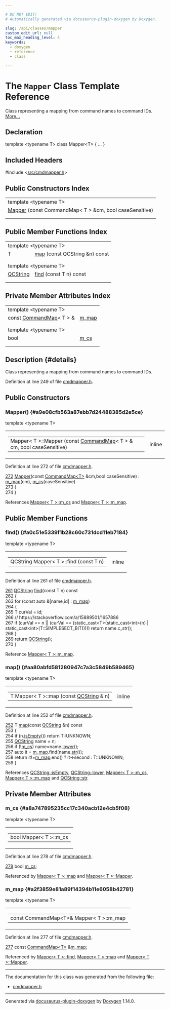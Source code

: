 ```yaml
---

# DO NOT EDIT!
# Automatically generated via docusaurus-plugin-doxygen by Doxygen.

slug: /api/classes/mapper
custom_edit_url: null
toc_max_heading_level: 4
keywords:
  - doxygen
  - reference
  - class

---
```


<div class="doxyPage">

# The `Mapper` Class Template Reference

<p>Class representing a mapping from command names to command IDs. <a href="#details">More...</a></p>

## Declaration

<div class="doxyDeclaration">
template &lt;typename T&gt;
class Mapper&lt;T&gt; { ... }
</div>

## Included Headers

<div class="doxyIncludesList">#include &lt;<a href="/web-doxygen/docs/api/files/src/cmdmapper-h">src/cmdmapper.h</a>&gt;
</div>

## Public Constructors Index

<table class="doxyMembersIndex">

<tr class="doxyMemberIndexTemplate">
<td class="doxyMemberIndexTemplate" colspan="2"><div>template &lt;typename T&gt;</div></td>
</tr>
<tr class="doxyMemberIndexItem">
<td class="doxyMemberIndexItemNoTypeNameTemplate" colspan="2" align="left" valign="top"><a href="#a9e08cfb563a87ebb7d24488385d2e5ce">Mapper</a> (const CommandMap&lt; T &gt; &amp;cm, bool caseSensitive)</td>
</tr>
<tr class="doxyMemberIndexDescription">
<td class="doxyMemberIndexDescriptionLeft"></td>
<td class="doxyMemberIndexDescriptionRight">
</td>
</tr>
<tr class="doxyMemberIndexSeparator">
<td class="doxyMemberIndexSeparator" colspan="2"></td>
</tr>

</table>

## Public Member Functions Index

<table class="doxyMembersIndex">

<tr class="doxyMemberIndexTemplate">
<td class="doxyMemberIndexTemplate" colspan="2"><div>template &lt;typename T&gt;</div></td>
</tr>
<tr class="doxyMemberIndexItem">
<td class="doxyMemberIndexItemTypeTemplate" align="left" valign="top">T</td>
<td class="doxyMemberIndexItemNameTemplate" align="left" valign="top"><a href="#aa80abfd581280947c7a3c5849b589465">map</a> (const QCString &amp;n) const</td>
</tr>
<tr class="doxyMemberIndexDescription">
<td class="doxyMemberIndexDescriptionLeft"></td>
<td class="doxyMemberIndexDescriptionRight">
</td>
</tr>
<tr class="doxyMemberIndexSeparator">
<td class="doxyMemberIndexSeparator" colspan="2"></td>
</tr>

<tr class="doxyMemberIndexTemplate">
<td class="doxyMemberIndexTemplate" colspan="2"><div>template &lt;typename T&gt;</div></td>
</tr>
<tr class="doxyMemberIndexItem">
<td class="doxyMemberIndexItemTypeTemplate" align="left" valign="top"><a href="/web-doxygen/docs/api/classes/qcstring">QCString</a></td>
<td class="doxyMemberIndexItemNameTemplate" align="left" valign="top"><a href="#a0c51e5339f1b28c60c731dcd11eb7184">find</a> (const T n) const</td>
</tr>
<tr class="doxyMemberIndexDescription">
<td class="doxyMemberIndexDescriptionLeft"></td>
<td class="doxyMemberIndexDescriptionRight">
</td>
</tr>
<tr class="doxyMemberIndexSeparator">
<td class="doxyMemberIndexSeparator" colspan="2"></td>
</tr>

</table>

## Private Member Attributes Index

<table class="doxyMembersIndex">

<tr class="doxyMemberIndexTemplate">
<td class="doxyMemberIndexTemplate" colspan="2"><div>template &lt;typename T&gt;</div></td>
</tr>
<tr class="doxyMemberIndexItem">
<td class="doxyMemberIndexItemTypeTemplate" align="left" valign="top">const <a href="/web-doxygen/docs/api/files/src/cmdmapper-h/#a76f30bfa2d9318e64adc918b05039dad">CommandMap</a>&lt; T &gt; &amp;</td>
<td class="doxyMemberIndexItemNameTemplate" align="left" valign="top"><a href="#a2f3859e81a89f14394b11e6058b42781">m_map</a></td>
</tr>
<tr class="doxyMemberIndexDescription">
<td class="doxyMemberIndexDescriptionLeft"></td>
<td class="doxyMemberIndexDescriptionRight">
</td>
</tr>
<tr class="doxyMemberIndexSeparator">
<td class="doxyMemberIndexSeparator" colspan="2"></td>
</tr>

<tr class="doxyMemberIndexTemplate">
<td class="doxyMemberIndexTemplate" colspan="2"><div>template &lt;typename T&gt;</div></td>
</tr>
<tr class="doxyMemberIndexItem">
<td class="doxyMemberIndexItemTypeTemplate" align="left" valign="top">bool</td>
<td class="doxyMemberIndexItemNameTemplate" align="left" valign="top"><a href="#a8a747895235cc17c340acb12e4cb5f08">m_cs</a></td>
</tr>
<tr class="doxyMemberIndexDescription">
<td class="doxyMemberIndexDescriptionLeft"></td>
<td class="doxyMemberIndexDescriptionRight">
</td>
</tr>
<tr class="doxyMemberIndexSeparator">
<td class="doxyMemberIndexSeparator" colspan="2"></td>
</tr>

</table>

## Description {#details}

<p>Class representing a mapping from command names to command IDs.</p>

<p>Definition at line 249 of file <a href="/web-doxygen/docs/api/files/src/cmdmapper-h">cmdmapper.h</a>.</p>


<div class="doxySectionDef">

## Public Constructors

### Mapper() {#a9e08cfb563a87ebb7d24488385d2e5ce}

<div class="doxyMemberItem">
<div class="doxyMemberProto">
<div class="doxyMemberTemplate">template &lt;typename T&gt;</div>
<table class="doxyMemberLabels">
<tr class="doxyMemberLabels">
<td class="doxyMemberLabelsLeft">
<table class="doxyMemberName">
<tr>
<td class="doxyMemberName">Mapper&lt; T &gt;::Mapper (const <a href="/web-doxygen/docs/api/files/src/cmdmapper-h/#a76f30bfa2d9318e64adc918b05039dad">CommandMap</a>&lt; T &gt; &amp; cm, bool caseSensitive)</td>
</tr>
</table>
</td>
<td class="doxyMemberLabelsRight">
<span class="doxyMemberLabels">
<span class="doxyMemberLabel inline">inline</span>
</span>
</td>
</tr>
</table>
</div>
<div class="doxyMemberDoc">



<p>Definition at line 272 of file <a href="/web-doxygen/docs/api/files/src/cmdmapper-h">cmdmapper.h</a>.</p>


<div class="doxyProgramListing">

<div class="doxyCodeLine"><span class="doxyLineNumber"><a href="#a9e08cfb563a87ebb7d24488385d2e5ce">272</a></span><span class="doxyLineContent"><span class="doxyHighlight">    <a href="#a9e08cfb563a87ebb7d24488385d2e5ce">Mapper</a>(</span><span class="doxyHighlightKeyword">const</span><span class="doxyHighlight"> <a href="/web-doxygen/docs/api/files/src/cmdmapper-h/#a76f30bfa2d9318e64adc918b05039dad">CommandMap&lt;T&gt;</a> &amp;cm,</span><span class="doxyHighlightKeywordType">bool</span><span class="doxyHighlight"> caseSensitive) : <a href="#a2f3859e81a89f14394b11e6058b42781">m_map</a>(cm), <a href="#a8a747895235cc17c340acb12e4cb5f08">m_cs</a>(caseSensitive)</span></span></div>
<div class="doxyCodeLine"><span class="doxyLineNumber">273</span><span class="doxyLineContent"><span class="doxyHighlight">    {</span></span></div>
<div class="doxyCodeLine"><span class="doxyLineNumber">274</span><span class="doxyLineContent"><span class="doxyHighlight">    }</span></span></div>

</div>


<p>References <a href="#a8a747895235cc17c340acb12e4cb5f08">Mapper&lt; T &gt;::m_cs</a> and <a href="#a2f3859e81a89f14394b11e6058b42781">Mapper&lt; T &gt;::m_map</a>.</p>

</div>
</div>

</div>

<div class="doxySectionDef">

## Public Member Functions

### find() {#a0c51e5339f1b28c60c731dcd11eb7184}

<div class="doxyMemberItem">
<div class="doxyMemberProto">
<div class="doxyMemberTemplate">template &lt;typename T&gt;</div>
<table class="doxyMemberLabels">
<tr class="doxyMemberLabels">
<td class="doxyMemberLabelsLeft">
<table class="doxyMemberName">
<tr>
<td class="doxyMemberName">QCString Mapper&lt; T &gt;::find (const T n)</td>
</tr>
</table>
</td>
<td class="doxyMemberLabelsRight">
<span class="doxyMemberLabels">
<span class="doxyMemberLabel inline">inline</span>
</span>
</td>
</tr>
</table>
</div>
<div class="doxyMemberDoc">



<p>Definition at line 261 of file <a href="/web-doxygen/docs/api/files/src/cmdmapper-h">cmdmapper.h</a>.</p>


<div class="doxyProgramListing">

<div class="doxyCodeLine"><span class="doxyLineNumber"><a href="#a0c51e5339f1b28c60c731dcd11eb7184">261</a></span><span class="doxyLineContent"><span class="doxyHighlight">    <a href="/web-doxygen/docs/api/classes/qcstring">QCString</a> <a href="#a0c51e5339f1b28c60c731dcd11eb7184">find</a>(</span><span class="doxyHighlightKeyword">const</span><span class="doxyHighlight"> T n)</span><span class="doxyHighlightKeyword"> const</span></span></div>
<div class="doxyCodeLine"><span class="doxyLineNumber">262</span><span class="doxyLineContent"><span class="doxyHighlightKeyword">    </span><span class="doxyHighlight">{</span></span></div>
<div class="doxyCodeLine"><span class="doxyLineNumber">263</span><span class="doxyLineContent"><span class="doxyHighlight">      </span><span class="doxyHighlightKeywordFlow">for</span><span class="doxyHighlight"> (</span><span class="doxyHighlightKeyword">const</span><span class="doxyHighlight"> </span><span class="doxyHighlightKeyword">auto</span><span class="doxyHighlight"> &amp;[name,</span><span class="doxyHighlightKeywordType">id</span><span class="doxyHighlight">] : <a href="#a2f3859e81a89f14394b11e6058b42781">m_map</a>)</span></span></div>
<div class="doxyCodeLine"><span class="doxyLineNumber">264</span><span class="doxyLineContent"><span class="doxyHighlight">      {</span></span></div>
<div class="doxyCodeLine"><span class="doxyLineNumber">265</span><span class="doxyLineContent"><span class="doxyHighlight">        T curVal = id;</span></span></div>
<div class="doxyCodeLine"><span class="doxyLineNumber">266</span><span class="doxyLineContent"><span class="doxyHighlight">        </span><span class="doxyHighlightComment">// https://stackoverflow.com/a/15889501/1657886</span></span></div>
<div class="doxyCodeLine"><span class="doxyLineNumber">267</span><span class="doxyLineContent"><span class="doxyHighlight">        </span><span class="doxyHighlightKeywordFlow">if</span><span class="doxyHighlight"> (curVal == n || (curVal == (</span><span class="doxyHighlightKeyword">static_cast&lt;</span><span class="doxyHighlight">T</span><span class="doxyHighlightKeyword">&gt;</span><span class="doxyHighlight">(</span><span class="doxyHighlightKeyword">static_cast&lt;</span><span class="doxyHighlightKeywordType">int</span><span class="doxyHighlightKeyword">&gt;</span><span class="doxyHighlight">(n) | </span><span class="doxyHighlightKeyword">static_cast&lt;</span><span class="doxyHighlightKeywordType">int</span><span class="doxyHighlightKeyword">&gt;</span><span class="doxyHighlight">(T::SIMPLESECT_BIT))))) </span><span class="doxyHighlightKeywordFlow">return</span><span class="doxyHighlight"> name.c_str();</span></span></div>
<div class="doxyCodeLine"><span class="doxyLineNumber">268</span><span class="doxyLineContent"><span class="doxyHighlight">      }</span></span></div>
<div class="doxyCodeLine"><span class="doxyLineNumber">269</span><span class="doxyLineContent"><span class="doxyHighlight">      </span><span class="doxyHighlightKeywordFlow">return</span><span class="doxyHighlight"> <a href="/web-doxygen/docs/api/classes/qcstring">QCString</a>();</span></span></div>
<div class="doxyCodeLine"><span class="doxyLineNumber">270</span><span class="doxyLineContent"><span class="doxyHighlight">    }</span></span></div>

</div>


<p>Reference <a href="#a2f3859e81a89f14394b11e6058b42781">Mapper&lt; T &gt;::m_map</a>.</p>

</div>
</div>

### map() {#aa80abfd581280947c7a3c5849b589465}

<div class="doxyMemberItem">
<div class="doxyMemberProto">
<div class="doxyMemberTemplate">template &lt;typename T&gt;</div>
<table class="doxyMemberLabels">
<tr class="doxyMemberLabels">
<td class="doxyMemberLabelsLeft">
<table class="doxyMemberName">
<tr>
<td class="doxyMemberName">T Mapper&lt; T &gt;::map (const <a href="/web-doxygen/docs/api/classes/qcstring">QCString</a> &amp; n)</td>
</tr>
</table>
</td>
<td class="doxyMemberLabelsRight">
<span class="doxyMemberLabels">
<span class="doxyMemberLabel inline">inline</span>
</span>
</td>
</tr>
</table>
</div>
<div class="doxyMemberDoc">



<p>Definition at line 252 of file <a href="/web-doxygen/docs/api/files/src/cmdmapper-h">cmdmapper.h</a>.</p>


<div class="doxyProgramListing">

<div class="doxyCodeLine"><span class="doxyLineNumber"><a href="#aa80abfd581280947c7a3c5849b589465">252</a></span><span class="doxyLineContent"><span class="doxyHighlight">    T <a href="#aa80abfd581280947c7a3c5849b589465">map</a>(</span><span class="doxyHighlightKeyword">const</span><span class="doxyHighlight"> <a href="/web-doxygen/docs/api/classes/qcstring">QCString</a> &amp;n)</span><span class="doxyHighlightKeyword"> const</span></span></div>
<div class="doxyCodeLine"><span class="doxyLineNumber">253</span><span class="doxyLineContent"><span class="doxyHighlightKeyword">    </span><span class="doxyHighlight">{</span></span></div>
<div class="doxyCodeLine"><span class="doxyLineNumber">254</span><span class="doxyLineContent"><span class="doxyHighlight">      </span><span class="doxyHighlightKeywordFlow">if</span><span class="doxyHighlight"> (n.<a href="/web-doxygen/docs/api/classes/qcstring/#a621c4090d69ad7d05ef8e5234376c3d8">isEmpty</a>()) </span><span class="doxyHighlightKeywordFlow">return</span><span class="doxyHighlight"> T::UNKNOWN;</span></span></div>
<div class="doxyCodeLine"><span class="doxyLineNumber">255</span><span class="doxyLineContent"><span class="doxyHighlight">      <a href="/web-doxygen/docs/api/classes/qcstring">QCString</a> name = n;</span></span></div>
<div class="doxyCodeLine"><span class="doxyLineNumber">256</span><span class="doxyLineContent"><span class="doxyHighlight">      </span><span class="doxyHighlightKeywordFlow">if</span><span class="doxyHighlight"> (!<a href="#a8a747895235cc17c340acb12e4cb5f08">m_cs</a>) name=name.<a href="/web-doxygen/docs/api/classes/qcstring/#a33688239622e659cfb469fbd62c9cccb">lower</a>();</span></span></div>
<div class="doxyCodeLine"><span class="doxyLineNumber">257</span><span class="doxyLineContent"><span class="doxyHighlight">      </span><span class="doxyHighlightKeyword">auto</span><span class="doxyHighlight"> it = <a href="#a2f3859e81a89f14394b11e6058b42781">m_map</a>.find(name.<a href="/web-doxygen/docs/api/classes/qcstring/#a875e9ad762554ef12f3ed69b015bb245">str</a>());</span></span></div>
<div class="doxyCodeLine"><span class="doxyLineNumber">258</span><span class="doxyLineContent"><span class="doxyHighlight">      </span><span class="doxyHighlightKeywordFlow">return</span><span class="doxyHighlight"> it!=<a href="#a2f3859e81a89f14394b11e6058b42781">m_map</a>.end() ? it-&gt;second : T::UNKNOWN;</span></span></div>
<div class="doxyCodeLine"><span class="doxyLineNumber">259</span><span class="doxyLineContent"><span class="doxyHighlight">    }</span></span></div>

</div>


<p>References <a href="/web-doxygen/docs/api/classes/qcstring/#a621c4090d69ad7d05ef8e5234376c3d8">QCString::isEmpty</a>, <a href="/web-doxygen/docs/api/classes/qcstring/#a33688239622e659cfb469fbd62c9cccb">QCString::lower</a>, <a href="#a8a747895235cc17c340acb12e4cb5f08">Mapper&lt; T &gt;::m_cs</a>, <a href="#a2f3859e81a89f14394b11e6058b42781">Mapper&lt; T &gt;::m_map</a> and <a href="/web-doxygen/docs/api/classes/qcstring/#a875e9ad762554ef12f3ed69b015bb245">QCString::str</a>.</p>

</div>
</div>

</div>

<div class="doxySectionDef">

## Private Member Attributes

### m\_cs {#a8a747895235cc17c340acb12e4cb5f08}

<div class="doxyMemberItem">
<div class="doxyMemberProto">
<div class="doxyMemberTemplate">template &lt;typename T&gt;</div>
<table class="doxyMemberLabels">
<tr class="doxyMemberLabels">
<td class="doxyMemberLabelsLeft">
<table class="doxyMemberName">
<tr>
<td class="doxyMemberName">bool Mapper&lt; T &gt;::m_cs</td>
</tr>
</table>
</td>
</tr>
</table>
</div>
<div class="doxyMemberDoc">



<p>Definition at line 278 of file <a href="/web-doxygen/docs/api/files/src/cmdmapper-h">cmdmapper.h</a>.</p>


<div class="doxyProgramListing">

<div class="doxyCodeLine"><span class="doxyLineNumber"><a href="#a8a747895235cc17c340acb12e4cb5f08">278</a></span><span class="doxyLineContent"><span class="doxyHighlight">    </span><span class="doxyHighlightKeywordType">bool</span><span class="doxyHighlight"> <a href="#a8a747895235cc17c340acb12e4cb5f08">m_cs</a>;</span></span></div>

</div>


<p>Referenced by <a href="#aa80abfd581280947c7a3c5849b589465">Mapper&lt; T &gt;::map</a> and <a href="#a9e08cfb563a87ebb7d24488385d2e5ce">Mapper&lt; T &gt;::Mapper</a>.</p>

</div>
</div>

### m\_map {#a2f3859e81a89f14394b11e6058b42781}

<div class="doxyMemberItem">
<div class="doxyMemberProto">
<div class="doxyMemberTemplate">template &lt;typename T&gt;</div>
<table class="doxyMemberLabels">
<tr class="doxyMemberLabels">
<td class="doxyMemberLabelsLeft">
<table class="doxyMemberName">
<tr>
<td class="doxyMemberName">const CommandMap&lt;T&gt;&amp; Mapper&lt; T &gt;::m_map</td>
</tr>
</table>
</td>
</tr>
</table>
</div>
<div class="doxyMemberDoc">



<p>Definition at line 277 of file <a href="/web-doxygen/docs/api/files/src/cmdmapper-h">cmdmapper.h</a>.</p>


<div class="doxyProgramListing">

<div class="doxyCodeLine"><span class="doxyLineNumber"><a href="#a2f3859e81a89f14394b11e6058b42781">277</a></span><span class="doxyLineContent"><span class="doxyHighlight">    </span><span class="doxyHighlightKeyword">const</span><span class="doxyHighlight"> <a href="/web-doxygen/docs/api/files/src/cmdmapper-h/#a76f30bfa2d9318e64adc918b05039dad">CommandMap&lt;T&gt;</a> &amp;<a href="#a2f3859e81a89f14394b11e6058b42781">m_map</a>;</span></span></div>

</div>


<p>Referenced by <a href="#a0c51e5339f1b28c60c731dcd11eb7184">Mapper&lt; T &gt;::find</a>, <a href="#aa80abfd581280947c7a3c5849b589465">Mapper&lt; T &gt;::map</a> and <a href="#a9e08cfb563a87ebb7d24488385d2e5ce">Mapper&lt; T &gt;::Mapper</a>.</p>

</div>
</div>

</div>

<hr/>

The documentation for this class was generated from the following file:

<ul>
<li><a href="/web-doxygen/docs/api/files/src/cmdmapper-h">cmdmapper.h</a></li>
</ul>

<hr/>

<p class="doxyGeneratedBy">Generated via <a href="https://github.com/xpack/docusaurus-plugin-doxygen">docusaurus-plugin-doxygen</a> by <a href="https://www.doxygen.nl">Doxygen</a> 1.14.0.</p>

</div>
